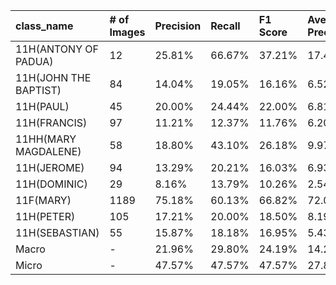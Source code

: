 | class_name            | # of Images   | Precision   | Recall   | F1 Score   | Average Precision   |
|:----------------------|:--------------|:------------|:---------|:-----------|:--------------------|
| 11H(ANTONY OF PADUA)  | 12            | 25.81%      | 66.67%   | 37.21%     | 17.43%              |
| 11H(JOHN THE BAPTIST) | 84            | 14.04%      | 19.05%   | 16.16%     | 6.52%               |
| 11H(PAUL)             | 45            | 20.00%      | 24.44%   | 22.00%     | 6.81%               |
| 11H(FRANCIS)          | 97            | 11.21%      | 12.37%   | 11.76%     | 6.20%               |
| 11HH(MARY MAGDALENE)  | 58            | 18.80%      | 43.10%   | 26.18%     | 9.97%               |
| 11H(JEROME)           | 94            | 13.29%      | 20.21%   | 16.03%     | 6.93%               |
| 11H(DOMINIC)          | 29            | 8.16%       | 13.79%   | 10.26%     | 2.54%               |
| 11F(MARY)             | 1189          | 75.18%      | 60.13%   | 66.82%     | 72.02%              |
| 11H(PETER)            | 105           | 17.21%      | 20.00%   | 18.50%     | 8.19%               |
| 11H(SEBASTIAN)        | 55            | 15.87%      | 18.18%   | 16.95%     | 5.43%               |
| Macro                 | -             | 21.96%      | 29.80%   | 24.19%     | 14.20%              |
| Micro                 | -             | 47.57%      | 47.57%   | 47.57%     | 27.87%              |